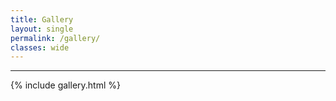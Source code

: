 ```yaml
---
title: Gallery
layout: single
permalink: /gallery/
classes: wide
---
```


<hr>

{% include gallery.html %}